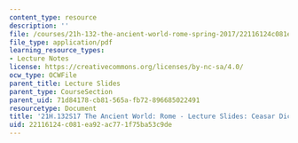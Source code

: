 ```yaml
---
content_type: resource
description: ''
file: /courses/21h-132-the-ancient-world-rome-spring-2017/22116124c081ea92ac771f75ba53c9de_MIT21H_132S17_Caesar.pdf
file_type: application/pdf
learning_resource_types:
- Lecture Notes
license: https://creativecommons.org/licenses/by-nc-sa/4.0/
ocw_type: OCWFile
parent_title: Lecture Slides
parent_type: CourseSection
parent_uid: 71d84178-cb81-565a-fb72-896685022491
resourcetype: Document
title: '21H.132S17 The Ancient World: Rome - Lecture Slides: Ceasar Dictator'
uid: 22116124-c081-ea92-ac77-1f75ba53c9de
---
```

